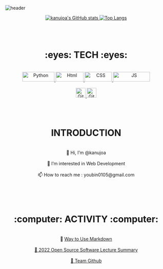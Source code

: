 ![header](https://capsule-render.vercel.app/api?type=rounded&height=150&text=YuBeen's_github&stroke=000000&fontColor=F0F8FF&animation=fadeIn&fontFamily)

<div align = "center">
    <a href="https://github.com/kanujoa">
        <img src="https://github-readme-stats.vercel.app/api?username=kanujoa&amp;theme=buefy&amp;show_icons=true" alt="kanujoa&#39;s GitHub stats">
    </a>
    <a href="https://github.com/kanujoa">
        <img src="https://github-readme-stats.vercel.app/api/top-langs/?username=kanujoa&amp;" alt="Top Langs">
    </a>
</div>
<br/><br/><br/>

<h1><div align = "center">:eyes:  TECH  :eyes:</div></h1>
<br/>

<div align = "center">
    <a href = "https://www.python.org">
        <img src="https://img.shields.io/badge/Python-3776AB?style=flat-square&amp;logo=Python&amp;logoColor=white" width="100" height="30" alt="Python" style="-aw-            left-pos:0pt; -aw-rel-hpos:column; -aw-rel-vpos:paragraph; -aw-top-pos:0pt; -aw-wrap-type:inline">
    </a>
    <a href = "https://github.com/kanujoa/HTML-CSS-practice">
        <img src="https://img.shields.io/badge/Html-E34F26?style=flat-square&amp;logo=HTML5&amp;logoColor=white" width="87" height="30" alt="Html" style="-aw-left-            pos:0pt; -aw-rel-hpos:column; -aw-rel-vpos:paragraph; -aw-top-pos:0pt; -aw-wrap-type:inline">
    </a>
    <a href = "https://github.com/kanujoa/HTML-CSS-practice">
        <img src="https://img.shields.io/badge/Css-1572B6?style=flat-square&amp;logo=CSS3&amp;logoColor=white" width="85" height="30" alt="CSS" style="-aw-left-                pos:0pt; -aw-rel-hpos:column; -aw-rel-vpos:paragraph; -aw-top-pos:0pt; -aw-wrap-type:inline">
    </a>
    <a href = "https://github.com/kanujoa/Javascript-practice">
        <img src="https://img.shields.io/badge/JavaScript-F7DF1E?style=flat-square&amp;logo=JavaScript&amp;logoColor=black" width="115" height="30" alt="JS" style="-            aw-left-pos:0pt; -aw-rel-hpos:column; -aw-rel-vpos:paragraph; -aw-top-pos:0pt; -aw-wrap-type:inline">
    </a>
</div>
<br/>

<div align = "center">    
    <a href = "https://github.com/kanujoa">
        <img src="https://img.shields.io/badge/Github-181717?style=flat-square&amp;logo=Github&amp;logoColor=white" height="30" alt="Github">
    </a>
    <a href = "https://github.com/kanujoa/OSS_lecture_summary">
        <img src="https://img.shields.io/badge/Git-F05032?style=flat-square&amp;logo=Github&amp;logoColor=white" height="30" alt="Git">
    </a>                                                                                     
</div>
<br/><br/><br/>

<h1><div align = "center">INTRODUCTION</div></h1>
<br/>

<div align = "center">
    <span> 👋 Hi, I’m @kanujoa </span>
    <br/><br/>
    <span> 👀 I’m interested in Web Development </span>
    <br/><br/>
    <span> 📫 How to reach me : youbin0105@gmail.com </span>
    <br/><br/>
</div>
<br/><br/><br/>

<h1><div align = "center">:computer:  ACTIVITY  :computer:</div></h1>
<br/>

<div align = "center">
    <span> 📌 <a href = "https://github.com/kanujoa/How_to_Use_Markdown/blob/main/%EB%A7%88%ED%81%AC%EB%8B%A4%EC%9A%B4%20%EC%82%AC%EC%9A%A9%EB%B2%95.md"> Way to Use Markdown </span> 
    <br/><br/>
    <span> 📌 <a href = "https://github.com/kanujoa/OSS_lecture_summary"> 2022 Open Source Software Lecture Summary </span>
    <br/><br/>
    <span> 📌 <a href = "https://github.com/OSS3TEAM"> Team Github </span>
    <br/><br/>
</div>


<!---
kanujoa/kanujoa is a ✨ special ✨ repository because its `README.md` (this file) appears on your GitHub profile.
You can click the Preview link to take a look at your changes.
--->
